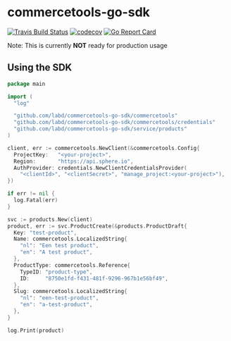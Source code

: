 # commercetools-go-sdk

[![Travis Build Status](https://travis-ci.org/labd/commercetools-go-sdk.svg?branch=master)](https://travis-ci.org/labd/commercetools-go-sdk)
[![codecov](https://codecov.io/gh/LabD/commercetools-go-sdk/branch/master/graph/badge.svg)](https://codecov.io/gh/LabD/commercetools-go-sdk)
[![Go Report Card](https://goreportcard.com/badge/github.com/labd/commercetools-go-sdk)](https://goreportcard.com/report/github.com/labd/commercetools-go-sdk)

Note: This is currently **NOT** ready for production usage

## Using the SDK


```go
package main

import (
  "log"

  "github.com/labd/commercetools-go-sdk/commercetools"
  "github.com/labd/commercetools-go-sdk/commercetools/credentials"
  "github.com/labd/commercetools-go-sdk/service/products"
)

client, err := commercetools.NewClient(&commercetools.Config{
  ProjectKey:   "<your-project>",
  Region:       "https://api.sphere.io",
  AuthProvider: credentials.NewClientCredentialsProvider(
    "<clientId>", "<clientSecret>", "manage_project:<your-project>"),
})

if err != nil {
  log.Fatal(err)
}

svc := products.New(client)
product, err := svc.ProductCreate(&products.ProductDraft{
  Key: "test-product",
  Name: commercetools.LocalizedString{
    "nl": "Een test product",
    "en": "A test product",
  },
  ProductType: commercetools.Reference{
    TypeID: "product-type",
    ID:     "8750e1fd-f431-481f-9296-967b1e56bf49",
  },
  Slug: commercetools.LocalizedString{
    "nl": "een-test-product",
    "en": "a-test-product",
  },
}

log.Print(product)

```
